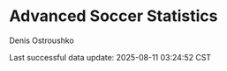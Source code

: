 # Advanced Soccer Statistics
Denis Ostroushko

<!-- gfm -->

Last successful data update: 2025-08-11 03:24:52 CST
